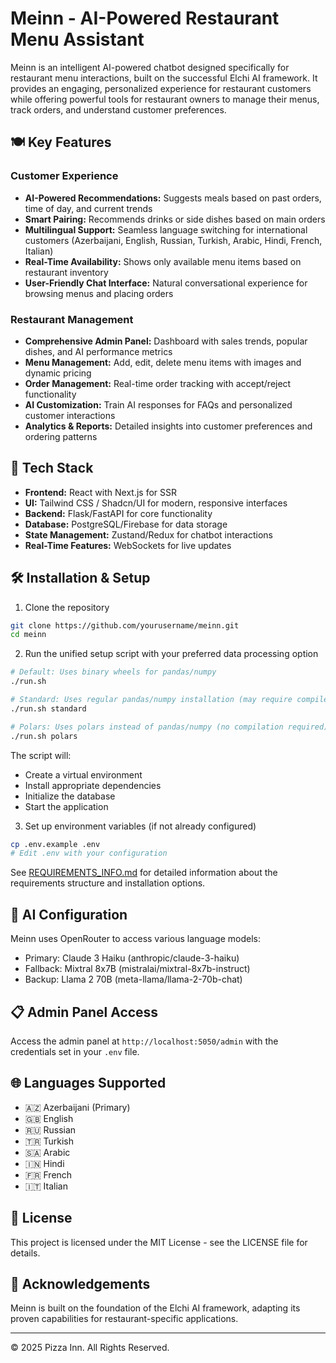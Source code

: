 # Meinn - AI-Powered Restaurant Menu Assistant

Meinn is an intelligent AI-powered chatbot designed specifically for restaurant menu interactions, built on the successful Elchi AI framework. It provides an engaging, personalized experience for restaurant customers while offering powerful tools for restaurant owners to manage their menus, track orders, and understand customer preferences.

## 🍽️ Key Features

### Customer Experience
- **AI-Powered Recommendations:** Suggests meals based on past orders, time of day, and current trends
- **Smart Pairing:** Recommends drinks or side dishes based on main orders
- **Multilingual Support:** Seamless language switching for international customers (Azerbaijani, English, Russian, Turkish, Arabic, Hindi, French, Italian)
- **Real-Time Availability:** Shows only available menu items based on restaurant inventory
- **User-Friendly Chat Interface:** Natural conversational experience for browsing menus and placing orders

### Restaurant Management
- **Comprehensive Admin Panel:** Dashboard with sales trends, popular dishes, and AI performance metrics
- **Menu Management:** Add, edit, delete menu items with images and dynamic pricing
- **Order Management:** Real-time order tracking with accept/reject functionality
- **AI Customization:** Train AI responses for FAQs and personalized customer interactions
- **Analytics & Reports:** Detailed insights into customer preferences and ordering patterns

## 🚀 Tech Stack

- **Frontend:** React with Next.js for SSR
- **UI:** Tailwind CSS / Shadcn/UI for modern, responsive interfaces
- **Backend:** Flask/FastAPI for core functionality
- **Database:** PostgreSQL/Firebase for data storage
- **State Management:** Zustand/Redux for chatbot interactions
- **Real-Time Features:** WebSockets for live updates

## 🛠️ Installation & Setup

1. Clone the repository
```bash
git clone https://github.com/yourusername/meinn.git
cd meinn
```

2. Run the unified setup script with your preferred data processing option
```bash
# Default: Uses binary wheels for pandas/numpy
./run.sh

# Standard: Uses regular pandas/numpy installation (may require compiler)
./run.sh standard

# Polars: Uses polars instead of pandas/numpy (no compilation required)
./run.sh polars
```

The script will:
- Create a virtual environment
- Install appropriate dependencies 
- Initialize the database
- Start the application

3. Set up environment variables (if not already configured)
```bash
cp .env.example .env
# Edit .env with your configuration
```

See [REQUIREMENTS_INFO.md](REQUIREMENTS_INFO.md) for detailed information about the requirements structure and installation options.

## 🧠 AI Configuration

Meinn uses OpenRouter to access various language models:
- Primary: Claude 3 Haiku (anthropic/claude-3-haiku)
- Fallback: Mixtral 8x7B (mistralai/mixtral-8x7b-instruct)
- Backup: Llama 2 70B (meta-llama/llama-2-70b-chat)

## 📋 Admin Panel Access

Access the admin panel at `http://localhost:5050/admin` with the credentials set in your `.env` file.

## 🌐 Languages Supported

- 🇦🇿 Azerbaijani (Primary)
- 🇬🇧 English
- 🇷🇺 Russian
- 🇹🇷 Turkish
- 🇸🇦 Arabic
- 🇮🇳 Hindi
- 🇫🇷 French
- 🇮🇹 Italian

## 📄 License

This project is licensed under the MIT License - see the LICENSE file for details.

## 🙏 Acknowledgements

Meinn is built on the foundation of the Elchi AI framework, adapting its proven capabilities for restaurant-specific applications.

---

© 2025 Pizza Inn. All Rights Reserved.
